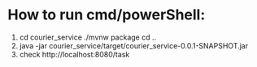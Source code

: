 # How to run cmd/powerShell:
1) cd courier_service ./mvnw package cd ..
2) java -jar courier_service/target/courier_service-0.0.1-SNAPSHOT.jar
3) check http://localhost:8080/task